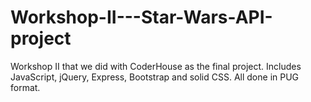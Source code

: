 # Workshop-II---Star-Wars-API-project
Workshop II that we did with CoderHouse as the final project. Includes JavaScript, jQuery, Express, Bootstrap and solid CSS. All done in PUG format.
